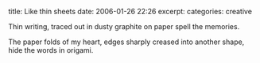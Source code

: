 title: Like thin sheets
date: 2006-01-26 22:26
excerpt: 
categories: creative

Thin writing,
traced out in dusty
graphite  on paper
spell the memories.

The paper  folds of
my heart, edges
sharply creased
into another shape,
hide  the words in
origami.